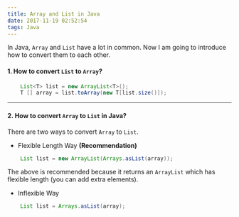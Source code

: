 ```yaml
---
title: Array and List in Java
date: 2017-11-19 02:52:54
tags: Java
---
```

In Java, `Array` and `List` have a lot in common. Now I am going to introduce how to convert them to each other.

#### 1. How to convert `List` to `Array`?

```java
    List<T> list = new ArrayList<T>();
    T [] array = list.toArray(new T[list.size()]);
```

***

#### 2. How to convert `Array` to `List` in Java?

There are two ways to convert `Array` to `List`.

- Flexible Length Way **(Recommendation)**
```java
    List list = new ArrayList(Arrays.asList(array));
```
The above is recommended because it returns an `ArrayList` which has flexible length (you can add extra elements).


- Inflexible Way
```java
    List list = Arrays.asList(array);
```